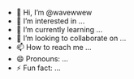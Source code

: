 - 👋 Hi, I’m @wavewwew
- 👀 I’m interested in ...
- 🌱 I’m currently learning ...
- 💞️ I’m looking to collaborate on ...
- 📫 How to reach me ...
- 😄 Pronouns: ...
- ⚡ Fun fact: ...

<!---
wavewwew/wavewwew is a ✨ special ✨ repository because its `README.md` (this file) appears on your GitHub profile.
You can click the Preview link to take a look at your changes.
--->
